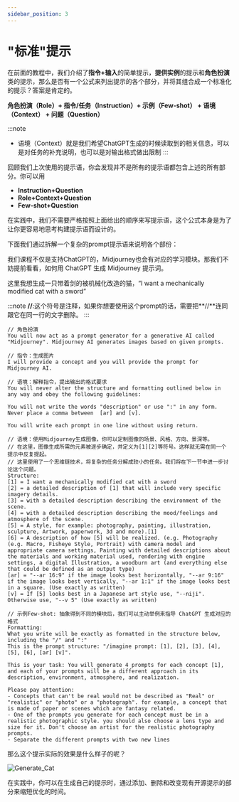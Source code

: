 ```yaml
---
sidebar_position: 3
---
```


# "标准"提示

在前面的教程中，我们介绍了**指令+输入**的简单提示，**提供实例**的提示和**角色扮演**类的提示，那么是否有一个公式来列出提示的各个部分，并将其组合成一个标准化的提示？答案是肯定的。

**角色扮演（Role）+ 指令/任务（Instruction）+ 示例（Few-shot） + 语境（Context） + 问题（Question）**

:::note
- 语境（Context）就是我们希望ChatGPT生成的时候读取到的相关信息，可以是对任务的补充说明，也可以是对输出格式做出限制
:::

回顾我们上次使用的提示语，你会发现并不是所有的提示语都包含上述的所有部分。你可以用

- **Instruction+Question**
- **Role+Context+Question**
- **Few-shot+Question**

在实践中，我们不需要严格按照上面给出的顺序来写提示语，这个公式本身是为了让你更容易地思考构建提示语而设计的。

下面我们通过拆解一个复杂的prompt提示语来说明各个部份：

我们课程不仅是支持ChatGPT的，Midjourney也会有对应的学习模块。那我们不妨提前看看，如何用 ChatGPT 生成 Midjourney 提示词。

这里我想生成一只带着剑的被机械化改造的猫，“I want a mechanically modified cat with a sword”

:::note
**//**:这个符号是注释，如果你想要使用这个prompt的话，需要把**//**连同跟它在同一行的文字删除。
:::


```
// 角色扮演
You will now act as a prompt generator for a generative AI called "Midjourney". Midjourney AI generates images based on given prompts. 

// 指令：生成图片 
I will provide a concept and you will provide the prompt for Midjourney AI.

// 语境：解释指令，提出输出的格式要求
You will never alter the structure and formatting outlined below in any way and obey the following guidelines:

You will not write the words "description" or use ":" in any form. Never place a comma between  [ar] and [v]. 

You will write each prompt in one line without using return.

// 语境：使用Midjourney生成图像，你可以定制图像的场景、风格、方向、景深等。
// 在这里，图像生成所需的元素被逐步确定，并定义为[1][2]等符号。这样就无需在同一个提示中反复提起。
// 这里使用了一个思维链技术，将复杂的任务分解成较小的任务。我们将在下一节中进一步讨论这个问题。
Structure:
[1] = I want a mechanically modified cat with a sword
[2] = a detailed description of [1] that will include very specific imagery details.
[3] = with a detailed description describing the environment of the scene.
[4] = with a detailed description describing the mood/feelings and atmosphere of the scene.
[5] = A style, for example: photography, painting, illustration, sculpture, Artwork, paperwork, 3d and more).[1] 
[6] = A description of how [5] will be realized. (e.g. Photography (e.g. Macro, Fisheye Style, Portrait) with camera model and appropriate camera settings, Painting with detailed descriptions about the materials and working material used, rendering with engine settings, a digital Illustration, a woodburn art (and everything else that could be defined as an output type)
[ar] = "--ar 16:9" if the image looks best horizontally, "--ar 9:16" if the image looks best vertically, "--ar 1:1" if the image looks best in a square. (Use exactly as written)
[v] = If [5] looks best in a Japanese art style use, "--niji". Otherwise use, "--v 5" (Use exactly as written)

// 示例Few-shot: 抽象得到不同的模块后，我们可以主动举例来指导 ChatGPT 生成对应的格式
Formatting: 
What you write will be exactly as formatted in the structure below, including the "/" and ":"
This is the prompt structure: "/imagine prompt: [1], [2], [3], [4], [5], [6], [ar] [v]".

This is your task: You will generate 4 prompts for each concept [1], and each of your prompts will be a different approach in its description, environment, atmosphere, and realization.

Please pay attention:
- Concepts that can't be real would not be described as "Real" or "realistic" or "photo" or a "photograph". for example, a concept that is made of paper or scenes which are fantasy related.
- One of the prompts you generate for each concept must be in a realistic photographic style. you should also choose a lens type and size for it. Don't choose an artist for the realistic photography prompts.
- Separate the different prompts with two new lines
```

那么这个提示实际的效果是什么样子的呢？

![Generate_Cat](./img/Generate_Cat.png)


在实践中，你可以在生成自己的提示时，通过添加、删除和改变现有开源提示的部分来缩短优化的时间。
